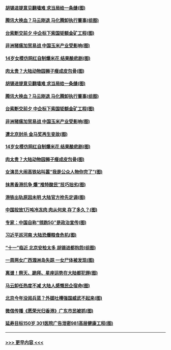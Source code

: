 #### [胡锡进提意见翻墙难 求当局给一条缝(图)](../pages/p1/907813.md?t=09200522) 
#### [腾讯大换血？马云刚退 马化腾卸执行董事(组图)](../pages/p1/907929.md?t=09200522) 
#### [台索断交前夕 中企标下索国钜额金矿工程(图)](../pages/p1/907930.md?t=09200522) 
#### [非洲猪瘟加贸易战 中国玉米产业受影响(图)](../pages/p1/907831.md?t=09200522) 
#### [14岁女模仿网红自制爆米花 结果酿悲剧(图)](../pages/p1/907893.md?t=09200522) 
#### [肉太贵？大陆动物园狮子瘦成皮包骨(图)](../pages/p1/907880.md?t=09200522) 
#### [胡锡进提意见翻墙难 求当局给一条缝(图)](../pages/p1/907813.md?t=09200522) 
#### [腾讯大换血？马云刚退 马化腾卸执行董事(组图)](../pages/p1/907929.md?t=09200522) 
#### [台索断交前夕 中企标下索国钜额金矿工程(图)](../pages/p1/907930.md?t=09200522) 
#### [非洲猪瘟加贸易战 中国玉米产业受影响(图)](../pages/p1/907831.md?t=09200522) 
#### [遭北京封杀 金马奖再生变故(图)](../pages/p1/907903.md?t=09200522) 
#### [14岁女模仿网红自制爆米花 结果酿悲剧(图)](../pages/p1/907893.md?t=09200522) 
#### [肉太贵？大陆动物园狮子瘦成皮包骨(图)](../pages/p1/907880.md?t=09200522) 
#### [女演员大闹高铁站叫嚣“我是公众人物你完了”(图)](../pages/p1/907869.md?t=09200522) 
#### [抹黑香港抗争 爆“推特酸民”技巧拙劣(图)](../pages/p1/907852.md?t=09200522) 
#### [港铁出轨原因未明 大陆官方抢先定调(图)](../pages/p1/907812.md?t=09200522) 
#### [中国投放1万吨冷冻肉 肉从何来 存了多久？(图)](../pages/p1/907755.md?t=09200522) 
#### [专家：中国自称“领跑5G”是政治宣传(图)](../pages/p1/907794.md?t=09200522) 
#### [习近平巡河南 大陆恐爆粮食危机(图)](../pages/p1/907776.md?t=09200522) 
#### [“十一”临近 北京安检太多 胡锡进都抱怨(组图)](../pages/p1/907782.md?t=09200522) 
#### [一周两女广西涠洲岛失踪 一女尸体被发现(图)](../pages/p1/907554.md?t=09200522) 
#### [离谱！祭天、跪拜、星座运势在大陆都犯罪(图)](../pages/p1/907742.md?t=09200522) 
#### [马云卸任热度不减 大陆人感慨民企宿命(图)](../pages/p1/907681.md?t=09200522) 
#### [北京今年没阅兵蓝？外媒吐槽强国威武不起来(图)](../pages/p1/907696.md?t=09200522) 
#### [微信传播《愿荣光归香港》广东市民被抓(图)](../pages/p1/907693.md?t=09200522) 
#### [延寿目标150岁 301医院广告泄密981高层健康工程(图)](../pages/p1/907660.md?t=09200522) 

----
#### [ >>> 更早内容 <<< ](../indexes/p1-earlier.md)
